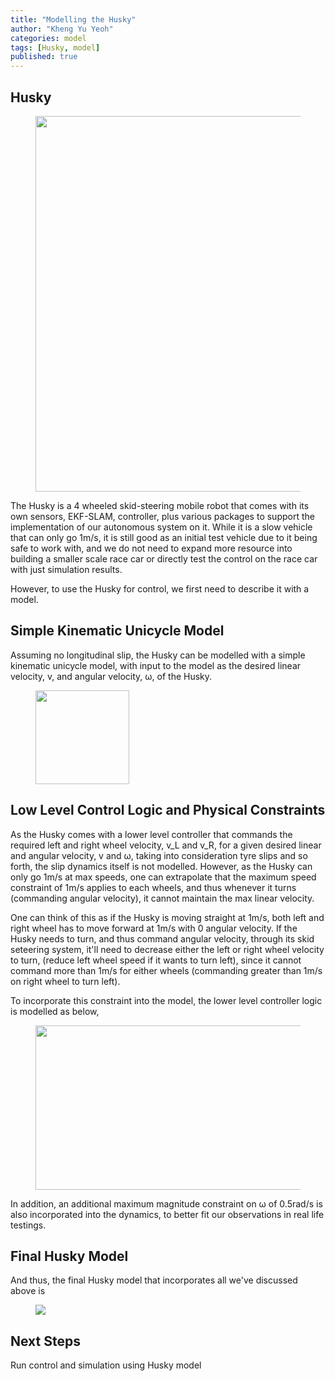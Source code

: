 ```yaml
---
title: "Modelling the Husky"
author: "Kheng Yu Yeoh"
categories: model
tags: [Husky, model]
published: true
---
```


## Husky
<figure>
  <img width="552" height="601" src="https://user-images.githubusercontent.com/78944454/137827604-be9ec7ba-f497-46ec-ac17-1e10962f2e9a.PNG">
</figure>
The Husky is a 4 wheeled skid-steering mobile robot that comes with its own sensors, EKF-SLAM, controller, plus various packages to support the implementation of our autonomous 
system on it. While it is a slow vehicle that can only go 1m/s, it is still good as an initial test vehicle due to it being safe to work with, and we do not need to expand more
resource into building a smaller scale race car or directly test the control on the race car with just simulation results.

However, to use the Husky for control, we first need to describe it with a model. 

## Simple Kinematic Unicycle Model
Assuming no longitudinal slip, the Husky can be modelled with a simple kinematic unicycle model, with input to the model as the desired linear velocity, v, and angular velocity, 
ω, of the Husky.

<figure>
  <img width="150" height="150" src="https://user-images.githubusercontent.com/78944454/137826421-5731ba0a-432e-43ac-8b5e-f052e6f884a0.png">
</figure>

## Low Level Control Logic and Physical Constraints
As the Husky comes with a lower level controller that commands the required left and right wheel velocity, v_L and v_R, for a given desired linear and angular velocity, v and 
ω, taking into consideration tyre slips and so forth, the slip dynamics itself is not modelled. However, as the Husky can only go 1m/s at max speeds, one can extrapolate that 
the maximum speed constraint of 1m/s applies to each wheels, and thus whenever it turns (commanding angular velocity), it cannot maintain the max linear velocity. 

One can think of this as if the Husky is moving straight at 1m/s, both left and right wheel has to move forward at 1m/s with 0 angular velocity. If the Husky needs to turn, 
and thus command angular velocity, through its skid seteering system, it'll need to decrease either the left or right wheel velocity to turn, (reduce left wheel speed if it 
wants to turn left), since it cannot command more than 1m/s for either wheels (commanding greater than 1m/s on right wheel to turn left).

To incorporate this constraint into the model, the lower level controller logic is modelled as below,
<figure>
  <img width="637" height="263" src="https://user-images.githubusercontent.com/78944454/137827921-4ea7488e-306d-4648-a828-8cb6853f71db.png">
</figure>

In addition, an additional maximum magnitude constraint on ω of 0.5rad/s is also incorporated into the dynamics, to better fit our observations in real life testings.

## Final Husky Model
And thus, the final Husky model that incorporates all we've discussed above is
<figure>
  <img src="https://user-images.githubusercontent.com/78944454/137827369-229ead02-1558-4590-975f-6a32ea3c71b3.png">
</figure>

## Next Steps
Run control and simulation using Husky model

